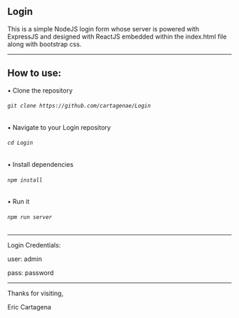 Login
-----

This is a simple NodeJS login form whose server is powered with ExpressJS
and designed with ReactJS embedded within the index.html file along with bootstrap css.

-------------------------------

How to use:
-----------
• Clone the repository
###### `git clone https://github.com/cartagenae/Login`

• Navigate to your Login repository
###### `cd Login`

• Install dependencies
###### `npm install`

• Run it
###### `npm run server`

-------------------------------

Login Credentials:

user: admin

pass: password

-------------------------------

Thanks for visiting,

Eric Cartagena
